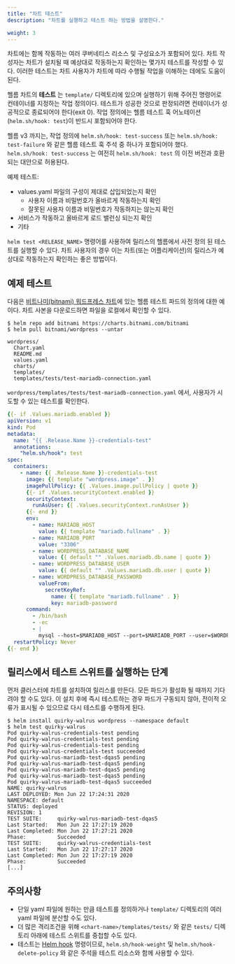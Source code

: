 ```yaml
---
title: "차트 테스트"
description: "차트를 실행하고 테스트 하는 방법을 설명한다."

weight: 3
---
```


차트에는 함께 작동하는 여러 쿠버네티스 리소스 및 구성요소가 포함되어
있다. 차트 작성자는 차트가 설치될 때 예상대로 작동하는지 확인하는 몇가지
테스트를 작성할 수 있다. 이러한 테스트는 차트 사용자가 차트에 따라 수행될
작업을 이해하는 데에도 도움이 된다.

헬름 차트의 **테스트** 는 `template/` 디렉토리에 있으며 실행하기 위해
주어진 명령어로 컨테이너를 지정하는 작업 정의이다. 테스트가 성공한 것으로
판정되려면 컨테이너가 성공적으로 종료되어야 한다(exit 0). 작업 정의에는
헬름 테스트 훅 어노테이션(`helm.sh/hook: test`)이 반드시 포함되어야 한다.

헬름 v3 까지는, 작업 정의에 `helm.sh/hook: test-success` 또는 `helm.sh/hook: test-failure` 와
같은 헬름 테스트 훅 주석 중 하나가 포함되어야 했다.
`helm.sh/hook: test-success` 는 여전히 `helm.sh/hook: test` 의 이전 버전과
호환되는 대안으로 허용된다.

예제 테스트:

- values.yaml 파일의 구성이 제대로 삽입되었는지
  확인
  - 사용자 이름과 비밀번호가 올바르게 작동하는지 확인
  - 잘못된 사용자 이름과 비밀번호가 작동하지는 않는지 확인
- 서비스가 작동하고 올바르게 로드 밸런싱 되는지 확인
- 기타

`helm test <RELEASE_NAME>` 명령어를 사용하여 릴리스의 헬름에서 사전
정의 된 테스트를 실행할 수 있다. 차트 사용자의 경우 이는 차트(또는 어플리케이션)의 릴리스가
예상대로 작동하는지 확인하는 좋은 방법이다.

## 예제 테스트

다음은 [비트나미(bitnami) 워드프레스 차트](https://hub.helm.sh/charts/bitnami/wordpress)에
있는 헬름 테스트 파드의 정의에 대한 예이다. 차트 사본을 다운로드하면
파일을 로컬에서 확인할 수 있다.

```console
$ helm repo add bitnami https://charts.bitnami.com/bitnami
$ helm pull bitnami/wordpress --untar
```

```
wordpress/
  Chart.yaml
  README.md
  values.yaml
  charts/
  templates/
  templates/tests/test-mariadb-connection.yaml
```

`wordpress/templates/tests/test-mariadb-connection.yaml` 에서,
사용자가 시도할 수 있는 테스트를 확인한다.

```yaml
{{- if .Values.mariadb.enabled }}
apiVersion: v1
kind: Pod
metadata:
  name: "{{ .Release.Name }}-credentials-test"
  annotations:
    "helm.sh/hook": test
spec:
  containers:
    - name: {{ .Release.Name }}-credentials-test
      image: {{ template "wordpress.image" . }}
      imagePullPolicy: {{ .Values.image.pullPolicy | quote }}
      {{- if .Values.securityContext.enabled }}
      securityContext:
        runAsUser: {{ .Values.securityContext.runAsUser }}
      {{- end }}
      env:
        - name: MARIADB_HOST
          value: {{ template "mariadb.fullname" . }}
        - name: MARIADB_PORT
          value: "3306"
        - name: WORDPRESS_DATABASE_NAME
          value: {{ default "" .Values.mariadb.db.name | quote }}
        - name: WORDPRESS_DATABASE_USER
          value: {{ default "" .Values.mariadb.db.user | quote }}
        - name: WORDPRESS_DATABASE_PASSWORD
          valueFrom:
            secretKeyRef:
              name: {{ template "mariadb.fullname" . }}
              key: mariadb-password
      command:
        - /bin/bash
        - -ec
        - |
          mysql --host=$MARIADB_HOST --port=$MARIADB_PORT --user=$WORDPRESS_DATABASE_USER --password=$WORDPRESS_DATABASE_PASSWORD
  restartPolicy: Never
{{- end }}
```

## 릴리스에서 테스트 스위트를 실행하는 단계

먼저 클러스터에 차트를 설치하여 릴리스를 만든다. 모든 파드가
활성화 될 때까지 기다려야 할 수도 있다. 이 설치 후에 즉시 테스트하는 경우
파드가 구동되지 않아, 전이적 오류가 표시될 수 있으므로 다시 테스트를 수행하게 된다. 

```console
$ helm install quirky-walrus wordpress --namespace default
$ helm test quirky-walrus
Pod quirky-walrus-credentials-test pending
Pod quirky-walrus-credentials-test pending
Pod quirky-walrus-credentials-test pending
Pod quirky-walrus-credentials-test succeeded
Pod quirky-walrus-mariadb-test-dqas5 pending
Pod quirky-walrus-mariadb-test-dqas5 pending
Pod quirky-walrus-mariadb-test-dqas5 pending
Pod quirky-walrus-mariadb-test-dqas5 pending
Pod quirky-walrus-mariadb-test-dqas5 succeeded
NAME: quirky-walrus
LAST DEPLOYED: Mon Jun 22 17:24:31 2020
NAMESPACE: default
STATUS: deployed
REVISION: 1
TEST SUITE:     quirky-walrus-mariadb-test-dqas5
Last Started:   Mon Jun 22 17:27:19 2020
Last Completed: Mon Jun 22 17:27:21 2020
Phase:          Succeeded
TEST SUITE:     quirky-walrus-credentials-test
Last Started:   Mon Jun 22 17:27:17 2020
Last Completed: Mon Jun 22 17:27:19 2020
Phase:          Succeeded
[...]
```

## 주의사항

- 단일 yaml 파일에 원하는 만큼 테스트를 정의하거나 `template/` 디렉토리의 여러 
  yaml 파일에 분산할 수도 있다.
- 더 많은 격리조건을 위해 `<chart-name>/templates/tests/` 와 같은 `tests/` 디렉토리 아래에
  테스트 스위트를 중첩할 수도 있다.
- 테스트는 [Helm hook](/docs/charts_hooks/) 명령이므로, 
  `helm.sh/hook-weight` 및 `helm.sh/hook-delete-policy` 와 같은 주석을 테스트
  리소스와 함께 사용할 수 있다.
